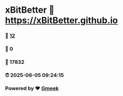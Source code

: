 # xBitBetter :link: https://xBitBetter.github.io 
### :page_facing_up: [12](https://xBitBetter.github.io/tag.html) 
### :speech_balloon: 0 
### :hibiscus: 17832 
### :alarm_clock: 2025-06-05 09:24:15 
### Powered by :heart: [Gmeek](https://github.com/Meekdai/Gmeek)
